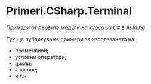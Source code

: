 ﻿# Primeri.CSharp.Terminal
*Примери от първите модули на курса за C# в Aula.bg*

Тук ще публикуваме примери за използването на:
* променливи;
* условни оператори;
* цикли;
* класове;
* и т.н.
